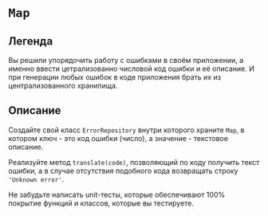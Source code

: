 # `Map`



## Легенда

Вы решили упорядочить работу с ошибками в своём приложении, а именно ввести цетрализованно числовой код ошибки и её описание. И 
при генерации любых ошибок в коде приложения брать их из централизованного хранилища.

## Описание

Создайте свой класс `ErrorRepository` внутри которого храните `Map`, в котором ключ - это код ошибки (число), а значение - 
текстовое описание.

Реализуйте метод `translate(code)`, позволяющий по коду получить текст ошибки, а в случае отсутствия подобного кода возвращать 
строку `'Unknown error'`.

Не забудьте написать unit-тесты, которые обеспечивают 100% покрытие функций и классов, которые вы тестируете.
